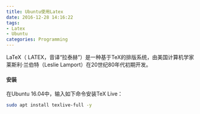 ```yaml
---
title: Ubuntu使用Latex
date: 2016-12-28 14:16:22
tags:
- Latex
- Ubuntu
categories: Programming
---
```


LaTeX（ LATEX，音译“拉泰赫”）是一种基于TeX的排版系统，由美国计算机学家莱斯利·兰伯特（Leslie Lamport）在20世纪80年代初期开发。

<!-- more -->

#### 安装

在Ubuntu 16.04中，输入如下命令安装TeX Live：

```Bash
sudo apt install texlive-full -y
```
